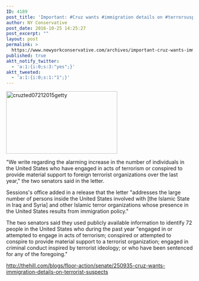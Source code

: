 ```yaml
---
ID: 4189
post_title: 'Important: #Cruz wants #immigration details on #terrorsuspects #tcot #PJNET'
author: NY Conservative
post_date: 2016-10-25 14:25:27
post_excerpt: ""
layout: post
permalink: >
  https://www.newyorkconservative.com/archives/important-cruz-wants-immigration-details-on-terrorsuspects-tcot-pjnet/
published: true
aktt_notify_twitter:
  - 'a:1:{i:0;s:3:"yes";}'
aktt_tweeted:
  - 'a:1:{i:0;s:1:"1";}'
---
```

<a href="https://www.newyorkconservative.com/wp-content/uploads/2015/08/cruzted07212015getty.jpg"><img class="alignnone size-medium wp-image-3608" src="https://www.newyorkconservative.com/wp-content/uploads/2015/08/cruzted07212015getty-300x169.jpg" alt="cruzted07212015getty" width="300" height="169" /></a>

"We write regarding the alarming increase in the number of individuals in the United States who have engaged in acts of terrorism or conspired to provide material support to foreign terrorist organizations over the last year," the two senators said in the letter.

Sessions's office added in a release that the letter "addresses the large number of persons inside the United States involved with [the Islamic State in Iraq and Syria] and other Islamic terror organizations whose presence in the United States results from immigration policy."

The two senators said they used publicly available information to identify 72 people in the United States who during the past year "engaged in or attempted to engage in acts of terrorism; conspired or attempted to conspire to provide material support to a terrorist organization; engaged in criminal conduct inspired by terrorist ideology; or who have been sentenced for any of the foregoing."

<a href="http://thehill.com/blogs/floor-action/senate/250935-cruz-wants-immigration-details-on-terrorist-suspects">http://thehill.com/blogs/floor-action/senate/250935-cruz-wants-immigration-details-on-terrorist-suspects</a>

&nbsp;